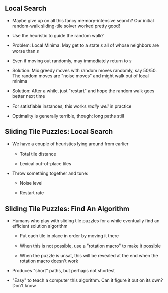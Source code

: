 ## Local Search

* Maybe give up on all this fancy memory-intensive search?
  Our initial random-walk sliding-tile solver worked pretty
  good!

* Use the heuristic to guide the random walk?

* Problem: Local Minima. May get to a state *s* all of whose
  neighbors are worse than *s*

* Even if moving out randomly, may immediately return to *s*

* Solution: Mix greedy moves with random moves randomly, say
  50/50. The random moves are "noise moves" and might walk
  out of local minima

* Solution: After a while, just "restart" and hope the
  random walk goes better next time

* For satisfiable instances, this works *really well* in practice

* Optimality is generally terrible, though: long paths still

## Sliding Tile Puzzles: Local Search

* We have a couple of heuristics lying around from earlier

    * Total tile distance

    * Lexical out-of-place tiles

* Throw something together and tune:

    * Noise level

    * Restart rate

## Sliding Tile Puzzles: Find An Algorithm

* Humans who play with sliding tile puzzles for a while
  eventually find an efficient solution algorithm

    * Put each tile in place in order by moving it there

    * When this is not possible, use a "rotation macro"
      to make it possible

    * When the puzzle is unsat, this will be revealed at the
      end when the rotation macro doesn't work

* Produces "short" paths, but perhaps not shortest

* "Easy" to teach a computer this algorithm. Can it figure
  it out on its own? Don't know
